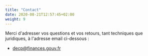 ```yaml
---
title: "Contact"
date: 2020-08-21T12:57:45+02:00
weight: 9
---
```


Merci d'adresser vos questions et vos retours, tant techniques que juridiques, à l'adresse email ci-dessous :

- decp@finances.gouv.fr

